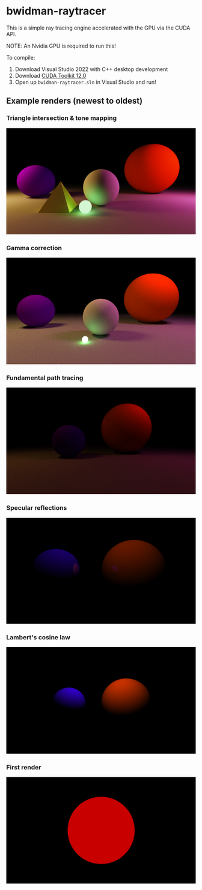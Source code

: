 # bwidman-raytracer
This is a simple ray tracing engine accelerated with the GPU via the CUDA API.

NOTE: An Nvidia GPU is required to run this!

To compile:
1. Download Visual Studio 2022 with C++ desktop development
2. Download [CUDA Toolkit 12.0](https://developer.nvidia.com/cuda-downloads)
3. Open up `bwidman-raytracer.sln` in Visual Studio and run!

## Example renders (newest to oldest)

### Triangle intersection & tone mapping
![Edgy pyramid](/Renders/06_edgy_pyramid.png)

### Gamma correction
![Gamma correction](/Renders/05_gamma_correction.png)

### Fundamental path tracing
![Path tracing](/Renders/04_path_tracing.png)

### Specular reflections
![Reflections](/Renders/03_reflections.png)

### Lambert's cosine law
![Simple shading](/Renders/02_simple_shading.png)

### First render
![Red circle](/Renders/01_red_circle.png)

